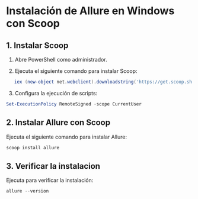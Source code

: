 # Instalación de Allure en Windows con Scoop

## 1. Instalar Scoop

1. Abre PowerShell como administrador.

2. Ejecuta el siguiente comando para instalar Scoop:
```powershell
   iex (new-object net.webclient).downloadstring('https://get.scoop.sh')
```
3. Configura la ejecución de scripts:

```powershell
Set-ExecutionPolicy RemoteSigned -scope CurrentUser
```

## 2. Instalar Allure con Scoop
Ejecuta el siguiente comando para instalar Allure:

```powershell
scoop install allure
```

## 3. Verificar la instalacion
Ejecuta para verificar la instalación:

```powershell
allure --version
```